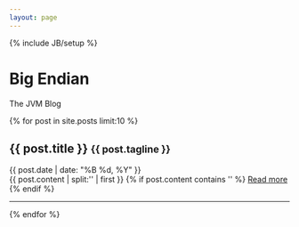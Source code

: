 ```yaml
---
layout: page
---
```

{% include JB/setup %}

<div class="hero-unit">
  <h1>Big Endian</h1>
  <p>The JVM Blog</p>
</div>

{% for post in site.posts limit:10 %}
  <div class="bs-docs-example">
    <div><h2>{{ post.title }} <small>{{ post.tagline }}</small></h2></div>
    <div class="post-full"> 
      <div class="date"><span>{{ post.date | date: "%B %d, %Y" }}</span></div>
      <div class="content">
        {{ post.content | split:'<!--break-->' | first }}
        {% if post.content contains '<!--break-->' %}
          <a href="{{ post.url }}">Read more</a>
        {% endif %}
      </div>
    </div>
  </div>
  <hr class="bs-docs-separator"></hr>
{% endfor %}


